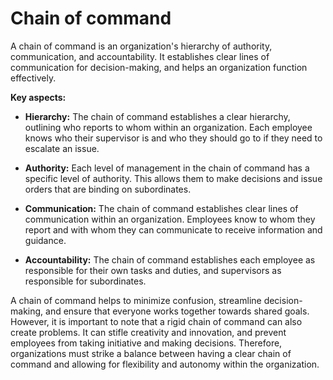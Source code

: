 # Chain of command

A chain of command is an organization's hierarchy of authority, communication, and accountability. It establishes clear lines of communication for decision-making, and helps an organization function effectively.

**Key aspects:**

* **Hierarchy:** The chain of command establishes a clear hierarchy, outlining who reports to whom within an organization. Each employee knows who their supervisor is and who they should go to if they need to escalate an issue.

* **Authority:** Each level of management in the chain of command has a specific level of authority. This allows them to make decisions and issue orders that are binding on subordinates.

* **Communication:** The chain of command establishes clear lines of communication within an organization. Employees know to whom they report and with whom they can communicate to receive information and guidance.

* **Accountability:** The chain of command establishes each employee as responsible for their own tasks and duties, and supervisors as responsible for subordinates.

A chain of command helps to minimize confusion, streamline decision-making, and ensure that everyone works together towards shared goals. However, it is important to note that a rigid chain of command can also create problems. It can stifle creativity and innovation, and prevent employees from taking initiative and making decisions. Therefore, organizations must strike a balance between having a clear chain of command and allowing for flexibility and autonomy within the organization.
